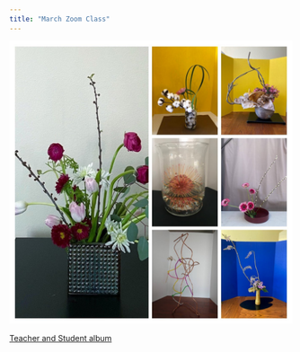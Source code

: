 ```yaml
---
title: "March Zoom Class"
---
```





<img src="/assets/images/marzoom21.jpg" alt="" class="full">

 [Teacher and Student album](https://photos.app.goo.gl/2z3cMZPUPKV1TBEw8)
